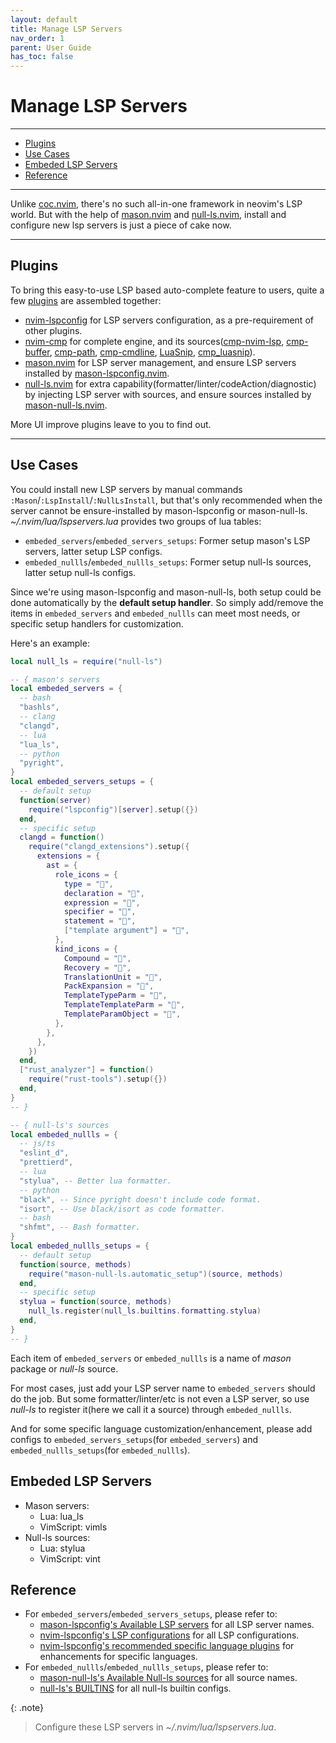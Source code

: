```yaml
---
layout: default
title: Manage LSP Servers
nav_order: 1
parent: User Guide
has_toc: false
---
```


# Manage LSP Servers

---

- [Plugins](#plugins)
- [Use Cases](#use-cases)
- [Embeded LSP Servers](#embeded-lsp-servers)
- [Reference](#reference)

---

Unlike [coc.nvim](https://github.com/neoclide/coc.nvim), there's no such all-in-one framework in neovim's LSP world.
But with the help of [mason.nvim](https://github.com/williamboman/mason.nvim) and [null-ls.nvim](https://github.com/jose-elias-alvarez/null-ls.nvim), install and configure new lsp servers is just a piece of cake now.

---

## Plugins

To bring this easy-to-use LSP based auto-complete feature to users, quite a few [plugins](/lin.nvim.dev/docs/appendix/#lsp) are assembled together:

- [nvim-lspconfig](https://github.com/neovim/nvim-lspconfig) for LSP servers configuration, as a pre-requirement of other plugins.
- [nvim-cmp](https://github.com/hrsh7th/nvim-cmp) for complete engine, and its sources([cmp-nvim-lsp](https://github.com/hrsh7th/cmp-nvim-lsp), [cmp-buffer](https://github.com/hrsh7th/cmp-buffer), [cmp-path](https://github.com/hrsh7th/cmp-path), [cmp-cmdline](https://github.com/hrsh7th/cmp-cmdline), [LuaSnip](https://github.com/L3MON4D3/LuaSnip), [cmp_luasnip](https://github.com/saadparwaiz1/cmp_luasnip)).
- [mason.nvim](https://github.com/williamboman/mason.nvim) for LSP server management, and ensure LSP servers installed by [mason-lspconfig.nvim](https://github.com/williamboman/mason-lspconfig.nvim).
- [null-ls.nvim](https://github.com/jose-elias-alvarez/null-ls.nvim) for extra capability(formatter/linter/codeAction/diagnostic) by injecting LSP server with sources, and ensure sources installed by [mason-null-ls.nvim](https://github.com/jay-babu/mason-null-ls.nvim).

More UI improve plugins leave to you to find out.

---

## Use Cases

You could install new LSP servers by manual commands `:Mason`/`:LspInstall`/`:NullLsInstall`, but that's only recommended when the server cannot be ensure-installed by mason-lspconfig or mason-null-ls. _~/.nvim/lua/lspservers.lua_ provides two groups of lua tables:

- `embeded_servers`/`embeded_servers_setups`: Former setup mason's LSP servers, latter setup LSP configs.
- `embeded_nullls`/`embeded_nullls_setups`: Former setup null-ls sources, latter setup null-ls configs.

Since we're using mason-lspconfig and mason-null-ls, both setup could be done automatically by the **default setup handler**.
So simply add/remove the items in `embeded_servers` and `embeded_nullls` can meet most needs, or specific setup handlers for customization.

Here's an example:

```lua
local null_ls = require("null-ls")

-- { mason's servers
local embeded_servers = {
  -- bash
  "bashls",
  -- clang
  "clangd",
  -- lua
  "lua_ls",
  -- python
  "pyright",
}
local embeded_servers_setups = {
  -- default setup
  function(server)
    require("lspconfig")[server].setup({})
  end,
  -- specific setup
  clangd = function()
    require("clangd_extensions").setup({
      extensions = {
        ast = {
          role_icons = {
            type = "",
            declaration = "",
            expression = "",
            specifier = "",
            statement = "",
            ["template argument"] = "",
          },
          kind_icons = {
            Compound = "",
            Recovery = "",
            TranslationUnit = "",
            PackExpansion = "",
            TemplateTypeParm = "",
            TemplateTemplateParm = "",
            TemplateParamObject = "",
          },
        },
      },
    })
  end,
  ["rust_analyzer"] = function()
    require("rust-tools").setup({})
  end,
}
-- }

-- { null-ls's sources
local embeded_nullls = {
  -- js/ts
  "eslint_d",
  "prettierd",
  -- lua
  "stylua", -- Better lua formatter.
  -- python
  "black", -- Since pyright doesn't include code format.
  "isort", -- Use black/isort as code formatter.
  -- bash
  "shfmt", -- Bash formatter.
}
local embeded_nullls_setups = {
  -- default setup
  function(source, methods)
    require("mason-null-ls.automatic_setup")(source, methods)
  end,
  -- specific setup
  stylua = function(source, methods)
    null_ls.register(null_ls.builtins.formatting.stylua)
  end,
}
-- }

```

Each item of `embeded_servers` or `embeded_nullls` is a name of _mason_ package or _null-ls_ source.

For most cases, just add your LSP server name to `embeded_servers` should do the job. But some formatter/linter/etc is not even a LSP server, so use _null-ls_ to register it(here we call it a source) through `embeded_nullls`.

And for some specific language customization/enhancement, please add configs to `embeded_servers_setups`(for `embeded_servers`) and `embeded_nullls_setups`(for `embeded_nullls`).

## Embeded LSP Servers

- Mason servers:
  - Lua: lua_ls
  - VimScript: vimls
- Null-ls sources:
  - Lua: stylua
  - VimScript: vint

## Reference

- For `embeded_servers`/`embeded_servers_setups`, please refer to:
  - [mason-lspconfig's Available LSP servers](https://github.com/williamboman/mason-lspconfig.nvim#available-lsp-servers) for all LSP server names.
  - [nvim-lspconfig's LSP configurations](https://github.com/neovim/nvim-lspconfig/blob/master/doc/server_configurations.md) for all LSP configurations.
  - [nvim-lspconfig's recommended specific language plugins](https://github.com/neovim/nvim-lspconfig/wiki/Language-specific-plugins) for enhancements for specific languages.
- For `embeded_nullls`/`embeded_nullls_setups`, please refer to:
  - [mason-null-ls's Available Null-ls sources](https://github.com/jay-babu/mason-null-ls.nvim#available-null-ls-sources) for all source names.
  - [null-ls's BUILTINS](https://github.com/jose-elias-alvarez/null-ls.nvim/blob/main/doc/BUILTINS.md) for all null-ls builtin configs.

{: .note}

> Configure these LSP servers in _~/.nvim/lua/lspservers.lua_.
